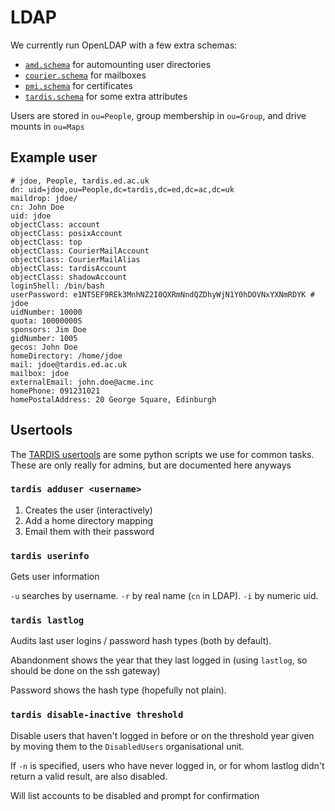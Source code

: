 # LDAP

We currently run OpenLDAP with a few extra schemas:

  - [`amd.schema`](/files/ldap/amd.schema) for automounting user directories
  - [`courier.schema`](/files/ldap/courier.schema) for mailboxes
  - [`pmi.schema`](/files/ldap/pmi.schema) for certificates
  - [`tardis.schema`](/files/ldap/tardis.schema) for some extra attributes

Users are stored in `ou=People`, group membership in `ou=Group`, and drive mounts in `ou=Maps`

## Example user

```
# jdoe, People, tardis.ed.ac.uk
dn: uid=jdoe,ou=People,dc=tardis,dc=ed,dc=ac,dc=uk
maildrop: jdoe/
cn: John Doe
uid: jdoe
objectClass: account
objectClass: posixAccount
objectClass: top
objectClass: CourierMailAccount
objectClass: CourierMailAlias
objectClass: tardisAccount
objectClass: shadowAccount
loginShell: /bin/bash
userPassword: e1NTSEF9REk3MnhNZ2I0QXRmNndQZDhyWjN1Y0hDOVNxYXNmRDYK # jdoe
uidNumber: 10000
quota: 10000000S
sponsors: Jim Doe
gidNumber: 1005
gecos: John Doe
homeDirectory: /home/jdoe
mail: jdoe@tardis.ed.ac.uk
mailbox: jdoe
externalEmail: john.doe@acme.inc
homePhone: 091231021
homePostalAddress: 20 George Square, Edinburgh
```

## Usertools

The [TARDIS usertools](https://github.com/tardisproject/usertools) are some python scripts we use for common tasks.
These are only really for admins, but are documented here anyways

### `tardis adduser <username>`

1. Creates the user (interactively)
2. Add a home directory mapping
3. Email them with their password

### `tardis userinfo`

Gets user information

`-u` searches by username.
`-r` by real name (`cn` in LDAP).
`-i` by numeric uid.

### `tardis lastlog`

Audits last user logins / password hash types (both by default).

Abandonment shows the year that they last logged in (using `lastlog`, so should be done on the ssh gateway)

Password shows the hash type (hopefully not plain).

### `tardis disable-inactive threshold`

Disable users that haven't logged in before or on the threshold year given by moving them to the `DisabledUsers` organisational unit.

If `-n` is specified, users who have never logged in, or for whom lastlog didn't return a valid result, are also disabled.

Will list accounts to be disabled and prompt for confirmation